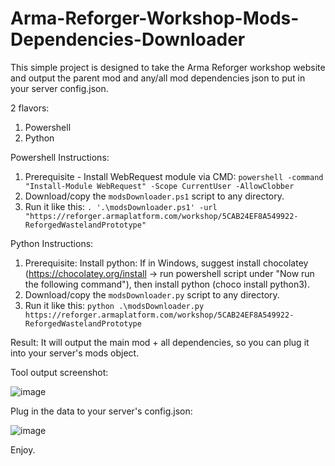 # Arma-Reforger-Workshop-Mods-Dependencies-Downloader
This simple project is designed to take the Arma Reforger workshop website and output the parent mod and any/all mod dependencies json to put in your server config.json.

2 flavors:
1. Powershell
2. Python

Powershell Instructions:
1. Prerequisite - Install WebRequest module via CMD: `powershell -command "Install-Module WebRequest" -Scope CurrentUser -AllowClobber`
2. Download/copy the `modsDownloader.ps1` script to any directory.
3. Run it like this:
    ```. '.\modsDownloader.ps1' -url "https://reforger.armaplatform.com/workshop/5CAB24EF8A549922-ReforgedWastelandPrototype"```

Python Instructions:
1. Prerequisite: Install python: If in Windows, suggest install chocolatey (https://chocolatey.org/install -> run powershell script under "Now run the following command"), then install python (choco install python3).
2. Download/copy the `modsDownloader.py` script to any directory.
3. Run it like this:
   ```python .\modsDownloader.py https://reforger.armaplatform.com/workshop/5CAB24EF8A549922-ReforgedWastelandPrototype```

Result:
It will output the main mod + all dependencies, so you can plug it into your server's mods object.

Tool output screenshot:

![image](https://github.com/SirFrostingham/Arma-Reforger-Workshop-Mods-Dependencies-Downloader/assets/4725943/a27f0b47-0cc5-44f5-a819-2c197e5a4ee8)


Plug in the data to your server's config.json:

![image](https://github.com/SirFrostingham/Arma-Reforger-Workshop-Mods-Dependencies-Downloader/assets/4725943/5b22c62c-5085-432d-b799-5831fdc58715)


Enjoy.
